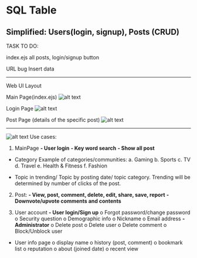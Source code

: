 # SQL Table
Simplified: Users(login, signup),  Posts (CRUD)
------------------------------------
TASK TO DO:

index.ejs
	all posts, login/signup button

URL bug
Insert data

-------------------------------
Web UI Layout

Main Page(index.ejs)
![alt text](https://github.com/e0895846/TIC2601_Team4/blob/Develop/ReadMe%20Related/UI%20Layout/Index.png)

Login Page
![alt text](https://github.com/e0895846/TIC2601_Team4/blob/Develop/ReadMe%20Related/UI%20Layout/Login.png)

Post Page (details of the specific post)
![alt text](https://github.com/e0895846/TIC2601_Team4/blob/Develop/ReadMe%20Related/UI%20Layout/Post.png)

-------------------------------------


![alt text](https://github.com/e0895846/TIC2601_Team4/blob/Develop/ReadMe%20Related/Full%20Schema%20Table.jpg)
Use cases:
1.	MainPage
**-	User login**
**-	Key word search**
**-	Show all post**
-	Category
Example of categories/communities:
a.	Gaming
b.	Sports
c.	TV
d.	Travel
e.	Health & Fitness
f.	Fashion

-	Topic in trending/ Topic by posting date/ topic category. Trending will be determined by number of clicks of the post.


2.	Post:
**-	View, post, comment, delete, edit, share, save, report**
**-	Downvote/upvote comments and contents**

3.	User account
**-	User login/Sign up**
o	Forgot password/change password
o	Security question
o	Demographic info
o	Nickname
o	Email address
**-	Administrator**
o	Delete post
o	Delete user
o	Delete comment
o	Block/Unblock user

-	User info page
o	display name
o	history (post, comment)
o	bookmark list
o	reputation
o	about (joined date)
o	recent view
